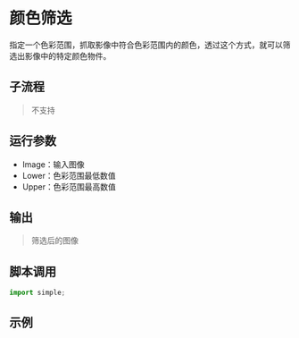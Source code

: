# 颜色筛选 
指定一个色彩范围，抓取影像中符合色彩范围内的颜色，透过这个方式，就可以筛选出影像中的特定颜色物件。

## 子流程
> 不支持


## 运行参数

* Image：输入图像
* Lower：色彩范围最低数值
* Upper：色彩范围最高数值


## 输出

> 筛选后的图像    


## 脚本调用

```python
import simple;

```

## 示例